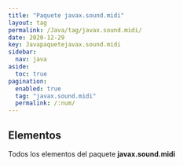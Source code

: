 ```yaml
---
title: "Paquete javax.sound.midi"
layout: tag
permalink: /Java/tag/javax.sound.midi/
date: 2020-12-29
key: Javapaquetejavax.sound.midi
sidebar: 
  nav: java
aside: 
  toc: true
pagination: 
  enabled: true
  tag: "javax.sound.midi"
  permalink: /:num/
---
```


<h2>Elementos</h2>
Todos los elementos del paquete <strong>javax.sound.midi</strong>
